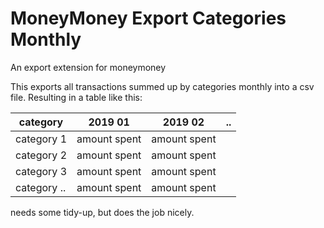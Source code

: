 # MoneyMoney Export Categories Monthly

An export extension for moneymoney

This exports all transactions summed up by categories monthly into a csv file. Resulting in a table like this:


| category |  2019 01  |     2019 02    |     .. |
| --- | --- | --- | --- |
| category 1  | amount spent |   amount spent |
|category 2  | amount spent  |  amount spent |
|category 3  | amount spent  |  amount spent |
|category .. | amount spent |   amount spent |



needs some tidy-up, but does the job nicely.
